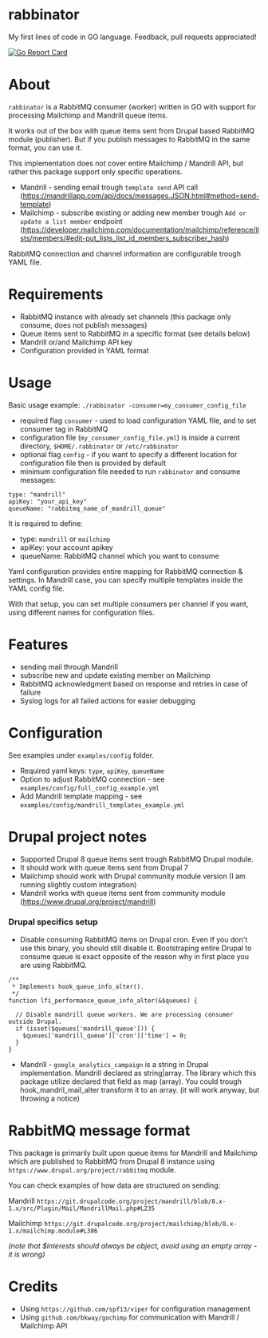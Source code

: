 # rabbinator
My first lines of code in GO language. Feedback, pull requests appreciated!

[![Go Report Card](https://goreportcard.com/badge/github.com/valicm/rabbinator)](https://goreportcard.com/report/github.com/valicm/rabbinator)

# About 
`rabbinator` is a RabbitMQ consumer (worker) written in GO with support for processing Mailchimp and Mandrill 
queue items.

It works out of the box with queue items sent from Drupal based RabbitMQ module (publisher).
But if you publish messages to RabbitMQ in the same format, you can use it.

This implementation does not cover entire Mailchimp / Mandrill API, but rather
this package support only specific operations.
* Mandrill - sending email trough `template send` API call (https://mandrillapp.com/api/docs/messages.JSON.html#method=send-template)
* Mailchimp - subscribe existing or adding new member trough `Add or update a list member` endpoint (https://developer.mailchimp.com/documentation/mailchimp/reference/lists/members/#edit-put_lists_list_id_members_subscriber_hash)

RabbitMQ connection and channel information are configurable trough YAML file.

# Requirements
* RabbitMQ instance with already set channels (this package only consume, does not publish messages)
* Queue items sent to RabbitMQ in a specific format (see details below)
* Mandrill or/and Mailchimp API key
* Configuration provided in YAML format

# Usage
Basic usage example: `./rabbinator -consumer=my_consumer_config_file`

* required flag `consumer` - used to load configuration YAML file, and to set consumer tag in RabbitMQ
* configuration file (`my_consumer_config_file.yml`) is inside a current directory, `$HOME/.rabbinator` or `/etc/rabbinator`
* optional flag `config` - if you want to specify a different location for configuration file then is provided by default
* minimum configuration file needed to run `rabbinator` and consume messages:
```
type: "mandrill"
apiKey: "your_api_key"
queueName: "rabbitmq_name_of_mandrill_queue"
```

It is required to define:
 * type: `mandrill` or `mailchimp`
 * apiKey: your account apikey
 * queueName: RabbitMQ channel which you want to consume
    
Yaml configuration provides entire mapping for RabbitMQ connection & settings.
In Mandrill case, you can specify multiple templates inside the YAML config file. 

With that setup, you can set multiple consumers per channel if you want,
using different names for configuration files.

# Features
* sending mail through Mandrill
* subscribe new and update existing member on Mailchimp
* RabbitMQ acknowledgment based on response and retries in case of failure
* Syslog logs for all failed actions for easier debugging
    
# Configuration
See examples under `examples/config` folder.

* Required yaml keys: `type`, `apiKey`, `queueName`
* Option to adjust RabbitMQ connection - see `examples/config/full_config_example.yml`
* Add Mandrill template mapping - see `examples/config/mandrill_templates_example.yml`

# Drupal project notes
* Supported Drupal 8 queue items sent trough RabbitMQ Drupal module.
* It should work with queue items sent from Drupal 7
* Mailchimp should work with Drupal community module version (I am running slightly custom integration)
* Mandrill works with queue items sent from community module (https://www.drupal.org/project/mandrill)

### Drupal specifics setup
* Disable consuming RabbitMQ items on Drupal cron. Even If you don't use this binary, you should still disable it.
Bootstraping entire Drupal to consume queue is exact opposite of the reason why in first place you are using RabbitMQ.
```
/**
 * Implements hook_queue_info_alter().
 */
function lfi_performance_queue_info_alter(&$queues) {

  // Disable mandrill queue workers. We are processing consumer outside Drupal.
  if (isset($queues['mandrill_queue'])) {
    $queues['mandrill_queue']['cron']['time'] = 0;
  }
}

```

* Mandrill - `google_analytics_campaign` is a string in Drupal implementation. Mandrill declared as string|array. 
The library which this package utilize declared that field as map (array). 
You could trough hook_mandril_mail_alter transform it to an array. (it will work anyway, but throwing a notice)

# RabbitMQ message format
This package is primarily built upon queue items for Mandrill and Mailchimp which are published to RabbitMQ
from Drupal 8 instance using `https://www.drupal.org/project/rabbitmq` module.

You can check examples of how data are structured on sending:

Mandrill `https://git.drupalcode.org/project/mandrill/blob/8.x-1.x/src/Plugin/Mail/MandrillMail.php#L235`

Mailchimp `https://git.drupalcode.org/project/mailchimp/blob/8.x-1.x/mailchimp.module#L386`

_(note that $interests should always be object, avoid using an empty array - it is wrong)_

# Credits
* Using `https://github.com/spf13/viper` for configuration management
* Using `github.com/bkway/gochimp` for communication with Mandrill / Mailchimp API
